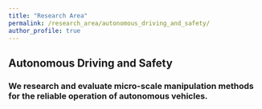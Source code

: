 ```yaml
---
title: "Research Area"
permalink: /research_area/autonomous_driving_and_safety/
author_profile: true
---
```


## Autonomous Driving and Safety
### We research and evaluate micro-scale manipulation methods for the reliable operation of autonomous vehicles.

